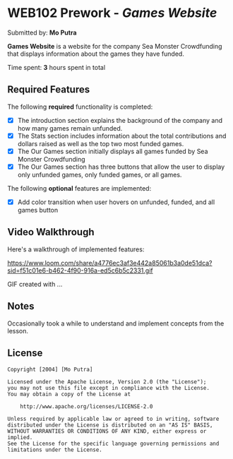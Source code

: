# WEB102 Prework - *Games Website*

Submitted by: **Mo Putra**

**Games Website** is a website for the company Sea Monster Crowdfunding that displays information about the games they have funded.

Time spent: **3** hours spent in total

## Required Features

The following **required** functionality is completed:

* [x] The introduction section explains the background of the company and how many games remain unfunded.
* [x] The Stats section includes information about the total contributions and dollars raised as well as the top two most funded games.
* [x] The Our Games section initially displays all games funded by Sea Monster Crowdfunding
* [x] The Our Games section has three buttons that allow the user to display only unfunded games, only funded games, or all games.

The following **optional** features are implemented:

* [x] Add color transition when user hovers on unfunded, funded, and all games button

## Video Walkthrough

Here's a walkthrough of implemented features:

<!--
<img src='[https://www.loom.com/share/a4776ec3af3e442a85061b3a0de51dca?sid=f51c01e6-b462-4f90-916a-ed5c6b5c2331.gif
]' title='[Video Walkthrough]' width='' alt='Video Walkthrough' />
-->
https://www.loom.com/share/a4776ec3af3e442a85061b3a0de51dca?sid=f51c01e6-b462-4f90-916a-ed5c6b5c2331.gif

<!-- Replace this with whatever GIF tool you used! -->
GIF created with ...  
<!-- Recommended tools:
[Kap](https://getkap.co/) for macOS
[ScreenToGif](https://www.screentogif.com/) for Windows
[peek](https://github.com/phw/peek) for Linux. -->

## Notes

Occasionally took a while to understand and implement concepts from the lesson.

## License

    Copyright [2004] [Mo Putra]

    Licensed under the Apache License, Version 2.0 (the "License");
    you may not use this file except in compliance with the License.
    You may obtain a copy of the License at

        http://www.apache.org/licenses/LICENSE-2.0

    Unless required by applicable law or agreed to in writing, software
    distributed under the License is distributed on an "AS IS" BASIS,
    WITHOUT WARRANTIES OR CONDITIONS OF ANY KIND, either express or implied.
    See the License for the specific language governing permissions and
    limitations under the License.
